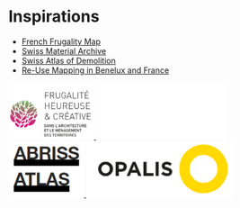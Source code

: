 # Inspirations

- [French Frugality Map](https://frugalite.org/ressources/cartographie/)
- [Swiss Material Archive](https://materialarchiv.ch)
- [Swiss Atlas of Demolition](https://abriss-atlas.ch)
- [Re-Use Mapping in Benelux and France](https://opalis.eu)

<p>
  <a href="https://frugalite.org/ressources/cartographie/" target="_blank">
    <img src="images/frugalite.png" alt="Frugalité" height="100" class="q-mr-xl" />
  </a>
  <a href="https://materialarchiv.ch" target="_blank">
    <img src="images/materialarchiv.png" alt="Material Archiv" height="100" class="q-mr-xl" />
  </a>
  <a href="https://abriss-atlas.ch" target="_blank">
    <img src="images/abriss.png" alt="Abriss" height="100" class="q-mr-xl" />
  </a>
  <a href="https://opalis.eu" target="_blank">
    <img src="images/opalis.png" alt="Opalis" height="100" class="q-mr-xl" />
  </a>
</p>
